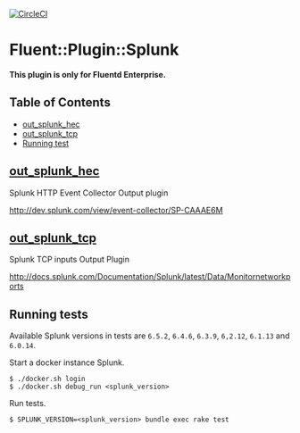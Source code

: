 [![CircleCI](https://circleci.com/gh/treasure-data/fluent-plugin-splunk.svg?style=svg&circle-token=1303d4617f67c8d2e277f181dffd0a62d59dffea)](https://circleci.com/gh/treasure-data/fluent-plugin-splunk)

# Fluent::Plugin::Splunk

**This plugin is only for Fluentd Enterprise.**

## Table of Contents

* [out_splunk_hec](#out_splunk_hec)
* [out_splunk_tcp](#out_splunk_tcp)
* [Running test](#running-tests)

## [out_splunk_hec](/README.hec.md)

Splunk HTTP Event Collector Output plugin

http://dev.splunk.com/view/event-collector/SP-CAAAE6M

## [out_splunk_tcp](/README.tcp.md)

Splunk TCP inputs Output Plugin

http://docs.splunk.com/Documentation/Splunk/latest/Data/Monitornetworkports

## Running tests

Available Splunk versions in tests are `6.5.2`, `6.4.6`, `6.3.9`, `6,2.12`, `6.1.13` and `6.0.14`.

Start a docker instance Splunk.

```
$ ./docker.sh login
$ ./docker.sh debug_run <splunk_version>
```

Run tests.

```
$ SPLUNK_VERSION=<splunk_version> bundle exec rake test
```
